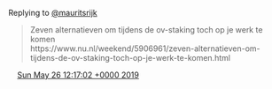 Replying to [@mauritsrijk](https://twitter.com/mauritsrijk/status/1131814485537304576)

> Zeven alternatieven om tijdens de ov\-staking toch op je werk te komen  
>  https://www\.nu\.nl/weekend/5906961/zeven\-alternatieven\-om\-tijdens\-de\-ov\-staking\-toch\-op\-je\-werk\-te\-komen\.html

<img src="../../media/tweet.ico" width="12" /> [Sun May 26 12:17:02 +0000 2019](https://twitter.com/DromerDenker/status/1132621663282110464)